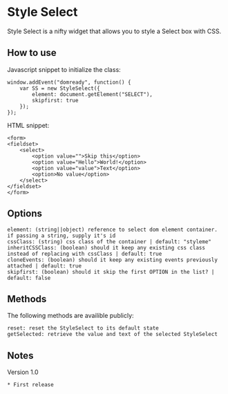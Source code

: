 Style Select
===========

Style Select is a nifty widget that allows you to style a Select box with CSS.


How to use
----------

Javascript snippet to initialize the class:

	window.addEvent("domready", function() {
		var SS = new StyleSelect({
			element: document.getElement("SELECT"),
			skipfirst: true
		});
	});


HTML snippet:

	<form>
	<fieldset>
		<select>
			<option value="">Skip this</option>
			<option value="Hello">World!</option>
			<option value="value">Text</option>
			<option>No value</option>
		</select>
	</fieldset>
	</form>

Options
-----------------

    element: (string||object) reference to select dom element container. if passing a string, supply it's id
    cssClass: (string) css class of the container | default: "styleme"
    inheritCSSClass: (boolean) should it keep any existing css class instead of replacing with cssClass | default: true
    cloneEvents: (boolean) should it keep any existing events previously attached | default: true
    skipfirst: (boolean) should it skip the first OPTION in the list? | default: false


Methods
-----------------

The following methods are availible publicly:

    reset: reset the StyleSelect to its default state
    getSelected: retrieve the value and text of the selected StyleSelect


Notes
-----------------

Version 1.0

	* First release
